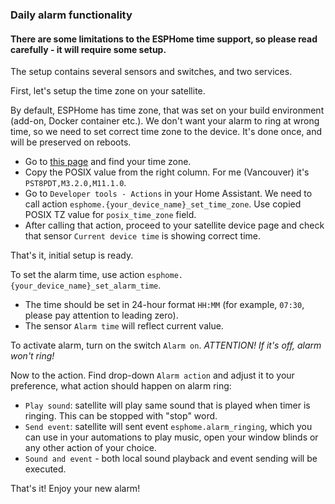 ### Daily alarm functionality

#### There are some limitations to the ESPHome time support, so please read carefully - it will require some setup.

The setup contains several sensors and switches, and two services.

First, let's setup the time zone on your satellite.

By default, ESPHome has time zone, that was set on your build environment (add-on, Docker container etc.). We don't want your alarm to ring at wrong time, so we need to set correct time zone to the device.
It's done once, and will be preserved on reboots.

- Go to [this page](https://github.com/nayarsystems/posix_tz_db/blob/fb5fa340cfa7599467358a347e5d6e6724d92bb2/zones.csv) and find your time zone.
- Copy the POSIX value from the right column. For me (Vancouver) it's `PST8PDT,M3.2.0,M11.1.0`.
- Go to `Developer tools - Actions` in your Home Assistant. We need to call action `esphome.{your_device_name}_set_time_zone`. Use copied POSIX TZ value for `posix_time_zone` field.
- After calling that action, proceed to your satellite device page and check that sensor `Current device time` is showing correct time.

That's it, initial setup is ready.

To set the alarm time, use action `esphome.{your_device_name}_set_alarm_time`. 
- The time should be set in 24-hour format `HH:MM` (for example, `07:30`, please pay attention to leading zero).
- The sensor `Alarm time` will reflect current value.

To activate alarm, turn on the switch `Alarm on`. *ATTENTION! If it's off, alarm won't ring!*

Now to the action. Find drop-down `Alarm action` and adjust it to your preference, what action should happen on alarm ring:
- `Play sound`: satellite will play same sound that is played when timer is ringing. This can be stopped with "stop" word.
- `Send event`: satellite will sent event `esphome.alarm_ringing`, which you can use in your automations to play music, open your window blinds or any other action of your choice.
- `Sound and event` - both local sound playback and event sending will be executed.

That's it! Enjoy your new alarm!
